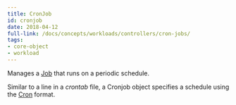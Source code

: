 ```yaml
---
title: CronJob
id: cronjob
date: 2018-04-12
full-link: /docs/concepts/workloads/controllers/cron-jobs/
tags:
- core-object
- workload 
---
```

 Manages a [Job](/docs/concepts/workloads/controllers/jobs-run-to-completion/) that runs on a periodic schedule.

<!--more--> 

Similar to a line in a *crontab* file, a Cronjob object specifies a schedule using the [Cron](https://en.wikipedia.org/wiki/Cron) format.

